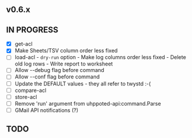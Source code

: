## v0.6.x

## IN PROGRESS

- [x] get-acl
- [x] Make Sheets/TSV column order less fixed
- [ ] load-acl
      - `dry-run` option
      - Make log columns order less fixed
      - Delete old log rows
      - Write report to worksheet
- [ ] Allow --debug flag before command
- [ ] Allow --conf flag before command
- [ ] Update the DEFAULT values - they all refer to twystd :-(
- [ ] compare-acl
- [ ] store-acl
- [ ] Remove 'run' argument from uhppoted-api:command.Parse
- [ ] GMail API notifications (?)

## TODO

